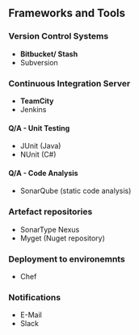 ##  Frameworks and Tools


### Version Control Systems
- **Bitbucket/ Stash**
- Subversion


### Continuous Integration Server
- **TeamCity**
- Jenkins


#### Q/A - Unit Testing
- JUnit (Java)
- NUnit (C#)


#### Q/A - Code Analysis
- SonarQube (static code analysis)


### Artefact repositories
- SonarType Nexus
- Myget (Nuget repository)


### Deployment to environemnts
- Chef


### Notifications
- E-Mail
- Slack